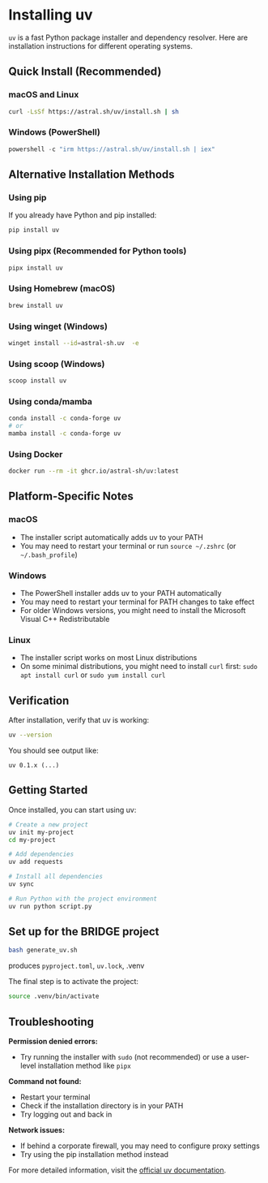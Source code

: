 # Installing uv

`uv` is a fast Python package installer and dependency resolver. Here are installation instructions for different operating systems.

## Quick Install (Recommended)

### macOS and Linux

```bash
curl -LsSf https://astral.sh/uv/install.sh | sh
```

### Windows (PowerShell)

```powershell
powershell -c "irm https://astral.sh/uv/install.sh | iex"
```

## Alternative Installation Methods

### Using pip

If you already have Python and pip installed:

```bash
pip install uv
```

### Using pipx (Recommended for Python tools)

```bash
pipx install uv
```

### Using Homebrew (macOS)

```bash
brew install uv
```

### Using winget (Windows)

```bash
winget install --id=astral-sh.uv  -e
```

### Using scoop (Windows)

```bash
scoop install uv
```

### Using conda/mamba

```bash
conda install -c conda-forge uv
# or
mamba install -c conda-forge uv
```

### Using Docker

```bash
docker run --rm -it ghcr.io/astral-sh/uv:latest
```

## Platform-Specific Notes

### macOS
- The installer script automatically adds uv to your PATH
- You may need to restart your terminal or run `source ~/.zshrc` (or `~/.bash_profile`)

### Windows
- The PowerShell installer adds uv to your PATH automatically
- You may need to restart your terminal for PATH changes to take effect
- For older Windows versions, you might need to install the Microsoft Visual C++ Redistributable

### Linux
- The installer script works on most Linux distributions
- On some minimal distributions, you might need to install `curl` first: `sudo apt install curl` or `sudo yum install curl`

## Verification

After installation, verify that uv is working:

```bash
uv --version
```

You should see output like:
```
uv 0.1.x (...)
```

## Getting Started

Once installed, you can start using uv:

```bash
# Create a new project
uv init my-project
cd my-project

# Add dependencies
uv add requests

# Install all dependencies
uv sync

# Run Python with the project environment
uv run python script.py
```

## Set up for the BRIDGE project
```bash
bash generate_uv.sh
```
produces `pyproject.toml`, `uv.lock`, .venv

The final step is to activate the project:
```bash
source .venv/bin/activate
```

## Troubleshooting

**Permission denied errors:**
- Try running the installer with `sudo` (not recommended) or use a user-level installation method like `pipx`

**Command not found:**
- Restart your terminal
- Check if the installation directory is in your PATH
- Try logging out and back in

**Network issues:**
- If behind a corporate firewall, you may need to configure proxy settings
- Try using the pip installation method instead

For more detailed information, visit the [official uv documentation](https://docs.astral.sh/uv/).
